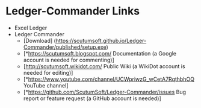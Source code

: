 # Ledger-Commander Links

- Excel Ledger
- Ledger Commander
  - [Download] (https://scutumsoft.github.io/Ledger-Commander/published/setup.exe)
  - [*https://scutumsoft.blogspot.com/ Documentation (a Google account is needed for commenting)]
  - [http://scutumsoft.wikidot.com/ Public Wiki (a WikiDot account is needed for editing)]
  - [*https://www.youtube.com/channel/UCWpriwzG_wCetA7RqthbhOQ YouTube channel]
  - [*https://github.com/ScutumSoft/Ledger-Commander/issues Bug report or feature request (a GitHub account is needed)]
